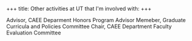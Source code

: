 +++
title: Other activities at UT that I'm involved with:
+++

Advisor, CAEE Deparment Honors Program Advisor
Memeber, Graduate Curricula and Policies Committee
Chair, CAEE Department Faculty Evaluation Committee
